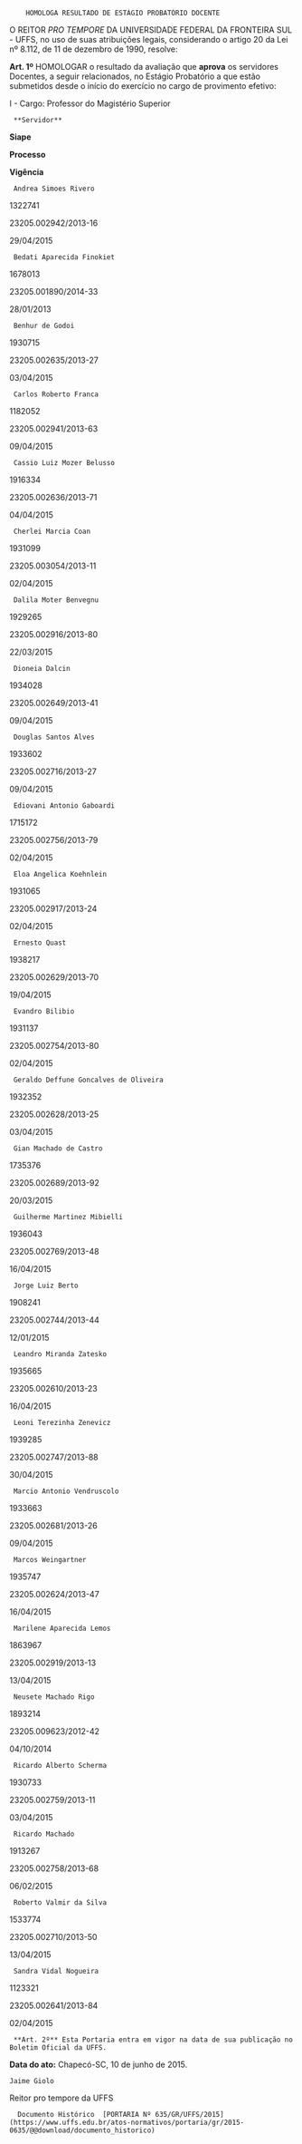         HOMOLOGA RESULTADO DE ESTÁGIO PROBATÓRIO DOCENTE  

O REITOR *PRO TEMPORE* DA UNIVERSIDADE FEDERAL DA FRONTEIRA SUL - UFFS, no uso de suas atribuições legais, considerando o artigo 20 da Lei nº 8.112, de 11 de dezembro de 1990, resolve:

 **Art. 1º** HOMOLOGAR o resultado da avaliação que **aprova** os servidores Docentes, a seguir relacionados, no Estágio Probatório a que estão submetidos desde o início do exercício no cargo de provimento efetivo:

 I - Cargo: Professor do Magistério Superior

     **Servidor**

   **Siape**

   **Processo**

   **Vigência**

     Andrea Simoes Rivero

   1322741

   23205.002942/2013-16

   29/04/2015

     Bedati Aparecida Finokiet

   1678013

   23205.001890/2014-33

   28/01/2013

     Benhur de Godoi

   1930715

   23205.002635/2013-27

   03/04/2015

     Carlos Roberto Franca

   1182052

   23205.002941/2013-63

   09/04/2015

     Cassio Luiz Mozer Belusso

   1916334

   23205.002636/2013-71

   04/04/2015

     Cherlei Marcia Coan

   1931099

   23205.003054/2013-11

   02/04/2015

     Dalila Moter Benvegnu

   1929265

   23205.002916/2013-80

   22/03/2015

     Dioneia Dalcin

   1934028

   23205.002649/2013-41

   09/04/2015

     Douglas Santos Alves

   1933602

   23205.002716/2013-27

   09/04/2015

     Ediovani Antonio Gaboardi

   1715172

   23205.002756/2013-79

   02/04/2015

     Eloa Angelica Koehnlein

   1931065

   23205.002917/2013-24

   02/04/2015

     Ernesto Quast

   1938217

   23205.002629/2013-70

   19/04/2015

     Evandro Bilibio

   1931137

   23205.002754/2013-80

   02/04/2015

     Geraldo Deffune Goncalves de Oliveira

   1932352

   23205.002628/2013-25

   03/04/2015

     Gian Machado de Castro

   1735376

   23205.002689/2013-92

   20/03/2015

     Guilherme Martinez Mibielli

   1936043

   23205.002769/2013-48

   16/04/2015

     Jorge Luiz Berto

   1908241

   23205.002744/2013-44

   12/01/2015

     Leandro Miranda Zatesko

   1935665

   23205.002610/2013-23

   16/04/2015

     Leoni Terezinha Zenevicz

   1939285

   23205.002747/2013-88

   30/04/2015

     Marcio Antonio Vendruscolo

   1933663

   23205.002681/2013-26

   09/04/2015

     Marcos Weingartner

   1935747

   23205.002624/2013-47

   16/04/2015

     Marilene Aparecida Lemos

   1863967

   23205.002919/2013-13

   13/04/2015

     Neusete Machado Rigo

   1893214

   23205.009623/2012-42

   04/10/2014

     Ricardo Alberto Scherma

   1930733

   23205.002759/2013-11

   03/04/2015

     Ricardo Machado

   1913267

   23205.002758/2013-68

   06/02/2015

     Roberto Valmir da Silva

   1533774

   23205.002710/2013-50

   13/04/2015

     Sandra Vidal Nogueira

   1123321

   23205.002641/2013-84

   02/04/2015

     **Art. 2º** Esta Portaria entra em vigor na data de sua publicação no Boletim Oficial da UFFS.

  

   **Data do ato:** Chapecó-SC, 10 de junho de 2015.   
 

    Jaime Giolo   
 Reitor pro tempore da UFFS 

      Documento Histórico  [PORTARIA Nº 635/GR/UFFS/2015](https://www.uffs.edu.br/atos-normativos/portaria/gr/2015-0635/@@download/documento_historico)     
      